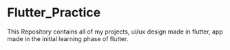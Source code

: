 # Flutter_Practice
This Repository contains all of my projects, ui/ux design made in flutter, app made in the initial learning phase of flutter.
